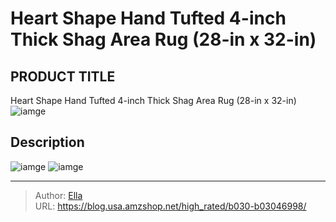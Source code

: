 # Heart Shape Hand Tufted 4-inch Thick Shag Area Rug (28-in x 32-in)


## PRODUCT TITLE 

Heart Shape Hand Tufted 4-inch Thick Shag Area Rug (28-in x 32-in)
![iamge](https://b2bfiles1.gigab2b.cn/image/wkseller/14532/20220531_2104acbe7ef386a00d4f3dfa5fb0f788.jpg)

## Description












![iamge](https://b2bfiles1.gigab2b.cn/image/wkseller/14532/20220531_2d8e6a24896bb024d5cd2a83a2703b2f.jpg)
![iamge](https://b2bfiles1.gigab2b.cn/image/wkseller/14532/20220531_d47d266ce5fa35cfab81599c0ebf15c9.jpg)


---

> Author: [Ella](https://blog.usa.amzshop.net/)  
> URL: https://blog.usa.amzshop.net/high_rated/b030-b03046998/  

